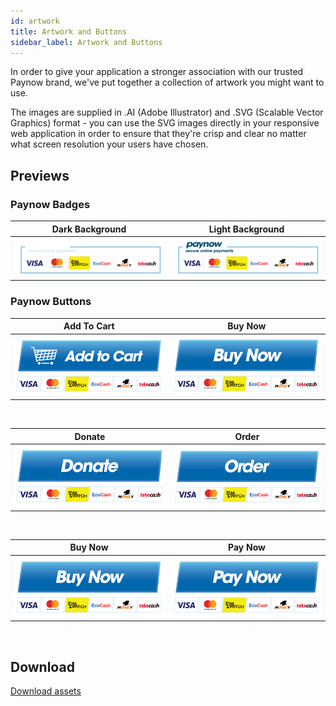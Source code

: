 ```yaml
---
id: artwork
title: Artwork and Buttons
sidebar_label: Artwork and Buttons
---
```

In order to give your application a stronger association with our trusted Paynow brand, we've put together a collection of artwork you might want to use.

The images are supplied in .AI (Adobe Illustrator) and .SVG (Scalable Vector Graphics) format - you can use the SVG images directly in your responsive web application in order to ensure that they're crisp and clear no matter what screen resolution your users have chosen.

## Previews

### Paynow Badges
<div id="badges">

Dark Background|Light Background
---|---
<img width="350" src="/docs/assets/Paynow%20Badge-vector-hires%20LIGHT.svg">|<img width="350" src="/docs/assets/Paynow%20Badge-vector-hires%20DARK.svg">

</div>

### Paynow Buttons

Add To Cart|Buy Now
---|---
<img width="350" src="/docs/assets/button_add-to-cart_large.svg">|<img width="350" src="/docs/assets/button_buy-now_large.svg">
<br/>

Donate|Order
---|---
<img width="350" src="/docs/assets/button_donate_large.svg">|<img width="350" src="/docs/assets/button_order_large.svg">
<br/>

Buy Now|Pay Now
---|---
<img width="350" src="/docs/assets/button_buy-now_large.svg">|<img width="350" src="/docs/assets/button_pay-now_large.svg">

<br/>

## Download

<a class="button" href="/docs/assets/PAYNOW_BUTTONS_AND_BADGES_2019_06.zip">Download assets</a>
